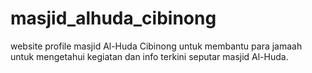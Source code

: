 # masjid_alhuda_cibinong
website profile masjid Al-Huda Cibinong untuk membantu para jamaah untuk mengetahui kegiatan dan info terkini seputar masjid Al-Huda.

